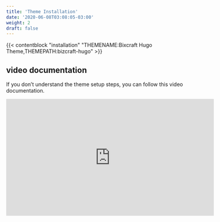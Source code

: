 ```yaml
---
title: 'Theme Installation'
date: '2020-06-08T03:08:05-03:00'
weight: 2
draft: false
---
```


{{< contentblock "installation" "THEMENAME:Bixcraft Hugo Theme,THEMEPATH:bizcraft-hugo" >}}

video documentation
-------------------

If you don’t understand the theme setup steps, you can follow this video documentation.

<iframe allow="accelerometer; autoplay; encrypted-media; gyroscope; picture-in-picture" allowfullscreen="" frameborder="0" height="315" src="https://www.youtube.com/embed/jrkvirglgaQ" width="560"></iframe>
